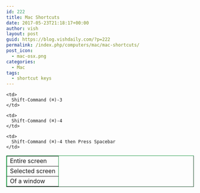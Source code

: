 ```yaml
---
id: 222
title: Mac Shortcuts
date: 2017-05-23T21:18:17+00:00
author: vish
layout: post
guid: https://blog.vishdaily.com/?p=222
permalink: /index.php/computers/mac/mac-shortcuts/
post_icon:
  - mac-osx.png
categories:
  - Mac
tags:
  - shortcut keys
---
```

<table class="alignleft" style="border-color: #1a9641;" border="1" cellpadding="6">
  <tr>
    <td>
      Entire screen
    </td>
    
    <td>
      Shift-Command (⌘)-3
    </td>
  </tr>
  
  <tr>
    <td>
      Selected screen
    </td>
    
    <td>
      Shift-Command (⌘)-4
    </td>
  </tr>
  
  <tr>
    <td>
      Of a window
    </td>
    
    <td>
      Shift-Command (⌘)-4 then Press Spacebar
    </td>
  </tr>
</table>